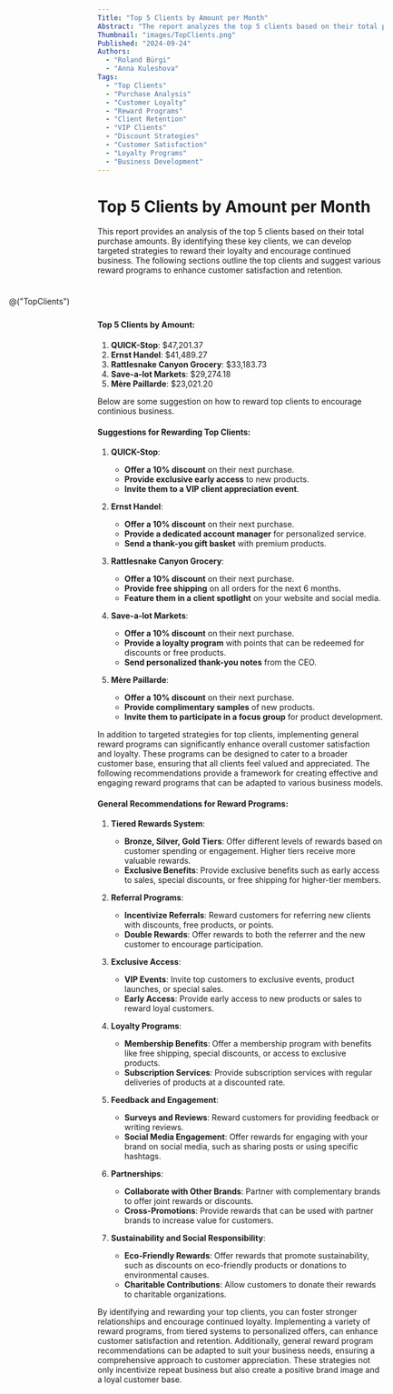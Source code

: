 ```yaml
---
Title: "Top 5 Clients by Amount per Month"
Abstract: "The report analyzes the top 5 clients based on their total purchase amounts, highlighting key clients such as QUICK-Stop and Ernst Handel. It suggests targeted reward strategies to enhance customer satisfaction and retention, including discounts, exclusive access, and personalized services. Additionally, the report provides general recommendations for creating effective reward programs to foster overall customer loyalty."
Thumbnail: "images/TopClients.png"
Published: "2024-09-24"
Authors:
  - "Roland Bürgi"
  - "Anna Kuleshova"
Tags:
  - "Top Clients"
  - "Purchase Analysis"
  - "Customer Loyalty"
  - "Reward Programs"
  - "Client Retention"
  - "VIP Clients"
  - "Discount Strategies"
  - "Customer Satisfaction"
  - "Loyalty Programs"
  - "Business Development"
---
```

# Top 5 Clients by Amount per Month
<style>
    .top-clients-chart {
        float: right;
        width: 50%;
        min-width: 650px;
        max-width: 650px;
        max-height: 300px;
        margin: 10px;
    }
</style>

This report provides an analysis of the top 5 clients based on their total purchase amounts. By identifying these key clients, we can develop targeted strategies to reward their loyalty and encourage continued business. The following sections outline the top clients and suggest various reward programs to enhance customer satisfaction and retention.
<div class="top-clients-chart">

@("TopClients")

</div>

#### Top 5 Clients by Amount:
1. **QUICK-Stop**: $47,201.37
2. **Ernst Handel**: $41,489.27
3. **Rattlesnake Canyon Grocery**: $33,183.73
4. **Save-a-lot Markets**: $29,274.18
5. **Mère Paillarde**: $23,021.20

Below are some suggestion on how to reward top clients to encourage continious business.

#### Suggestions for Rewarding Top Clients:
1. **QUICK-Stop**:
   - **Offer a 10% discount** on their next purchase.
   - **Provide exclusive early access** to new products.
   - **Invite them to a VIP client appreciation event**.

2. **Ernst Handel**:
   - **Offer a 10% discount** on their next purchase.
   - **Provide a dedicated account manager** for personalized service.
   - **Send a thank-you gift basket** with premium products.

3. **Rattlesnake Canyon Grocery**:
   - **Offer a 10% discount** on their next purchase.
   - **Provide free shipping** on all orders for the next 6 months.
   - **Feature them in a client spotlight** on your website and social media.

4. **Save-a-lot Markets**:
   - **Offer a 10% discount** on their next purchase.
   - **Provide a loyalty program** with points that can be redeemed for discounts or free products.
   - **Send personalized thank-you notes** from the CEO.

5. **Mère Paillarde**:
   - **Offer a 10% discount** on their next purchase.
   - **Provide complimentary samples** of new products.
   - **Invite them to participate in a focus group** for product development.

In addition to targeted strategies for top clients, implementing general reward programs can significantly enhance overall customer satisfaction and loyalty. These programs can be designed to cater to a broader customer base, ensuring that all clients feel valued and appreciated. The following recommendations provide a framework for creating effective and engaging reward programs that can be adapted to various business models.

#### General Recommendations for Reward Programs:
1. **Tiered Rewards System**:
   - **Bronze, Silver, Gold Tiers**: Offer different levels of rewards based on customer spending or engagement. Higher tiers receive more valuable rewards.
   - **Exclusive Benefits**: Provide exclusive benefits such as early access to sales, special discounts, or free shipping for higher-tier members.

2. **Referral Programs**:
   - **Incentivize Referrals**: Reward customers for referring new clients with discounts, free products, or points.
   - **Double Rewards**: Offer rewards to both the referrer and the new customer to encourage participation.

3. **Exclusive Access**:
   - **VIP Events**: Invite top customers to exclusive events, product launches, or special sales.
   - **Early Access**: Provide early access to new products or sales to reward loyal customers.

4. **Loyalty Programs**:
   - **Membership Benefits**: Offer a membership program with benefits like free shipping, special discounts, or access to exclusive products.
   - **Subscription Services**: Provide subscription services with regular deliveries of products at a discounted rate.

5. **Feedback and Engagement**:
   - **Surveys and Reviews**: Reward customers for providing feedback or writing reviews.
   - **Social Media Engagement**: Offer rewards for engaging with your brand on social media, such as sharing posts or using specific hashtags.

6. **Partnerships**:
   - **Collaborate with Other Brands**: Partner with complementary brands to offer joint rewards or discounts.
   - **Cross-Promotions**: Provide rewards that can be used with partner brands to increase value for customers.

7. **Sustainability and Social Responsibility**:
    - **Eco-Friendly Rewards**: Offer rewards that promote sustainability, such as discounts on eco-friendly products or donations to environmental causes.
    - **Charitable Contributions**: Allow customers to donate their rewards to charitable organizations.

By identifying and rewarding your top clients, you can foster stronger relationships and encourage continued loyalty. Implementing a variety of reward programs, from tiered systems to personalized offers, can enhance customer satisfaction and retention. Additionally, general reward program recommendations can be adapted to suit your business needs, ensuring a comprehensive approach to customer appreciation. These strategies not only incentivize repeat business but also create a positive brand image and a loyal customer base.
